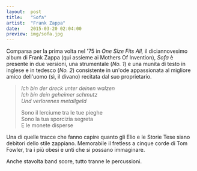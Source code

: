 ```yaml
---
layout:  post
title:   "Sofa"
artist:  "Frank Zappa"
date:    2015-03-20 02:04:00
preview: img/sofa.jpg
---
```


Comparsa per la prima volta nel '75 in *One Size Fits All,* il diciannovesimo
album di Frank Zappa (qui assieme ai Mothers Of Invention), *Sofa* è presente
in due versioni, una strumentale (*No. 1*) e una munita di testo in inglese e
in tedesco (*No. 2*) consistente in un'ode appassionata al migliore amico
dell'uomo (sì, il divano) recitata dal suo proprietario.

> *Ich bin der dreck unter deinen walzen*<br/>
> *Ich bin dein geheimer schmutz*<br/>
> *Und verlorenes metallgeld*<br/>
>
> Sono il lerciume tra le tue pieghe<br/>
> Sono la tua sporcizia segreta<br/>
> E le monete disperse<br/>

Una di quelle tracce che fanno capire quanto gli Elio e le Storie Tese siano
debitori dello stile zappiano. Memorabile il fretless a cinque corde di Tom
Fowler, tra i più obesi e unti che si possano immaginare.

Anche stavolta band score, tutto tranne le percussioni.
